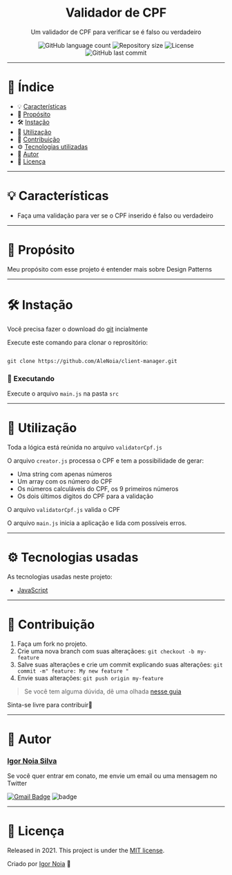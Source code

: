<h1 align="center">
   Validador de CPF
</h1>

<p align="center">
Um validador de CPF para verificar se é falso ou verdadeiro
</p>

<p align="center">
<img alt="GitHub language count" src="https://img.shields.io/github/languages/count/AleNoia/validador-cpf?color=%2304D361"> <img alt="Repository size" src="https://img.shields.io/github/repo-size/AleNoia/validador-cpf"> <img alt="License" src="https://img.shields.io/badge/license-MIT-brightgreen"> <img alt="GitHub last commit" src="https://img.shields.io/github/last-commit/AleNoia/validador-cpf">
</a>
</p>


***
# 📌 Índice
* 💡 [Características](#features)
* 🎯 [Propósito](#Purpose)
* 🛠 [Instação](#Installation)
* 📝 [Utilização](#Utilization)
* 🤝 [Contribuição](#Contributing) 
* ⚙ [Tecnologias utilizadas](#TechnologiesUsed)
* 👋 [Autor](#Author)
* 🧾 [Licença](#License)
***

# <a name="features"></a>💡 Características

* Faça uma validação para ver se o CPF inserido é falso ou verdadeiro 

***

# <a name="Purpose"></a>🎯 Propósito

Meu propósito com esse projeto é entender mais sobre Design Patterns

***

# <a name="Installation"></a>🛠 Instação

Você precisa fazer o download do [git](https://git-scm.com) incialmente

Execute este comando para clonar o reprositório:

```git

git clone https://github.com/AleNoia/client-manager.git

```
### 🎲 Executando
Execute o arquivo ```main.js``` na pasta ```src```

***

# <a name="Utilization"></a>📝 Utilização

Toda a lógica está reúnida no arquivo ```validatorCpf.js```

O arquivo ```creator.js``` processa o CPF e tem a possibilidade de gerar: 

* Uma string com apenas números
* Um array com os número do CPF
* Os números calculáveis do CPF, os 9 primeiros números
* Os dois últimos digitos do CPF para a validação

O arquivo ```validatorCpf.js``` valida o CPF

O arquivo ```main.js``` inicia a aplicação e lida com possíveis erros.

***
# <a name="TechnologiesUsed"></a> ⚙ Tecnologias usadas

As tecnologias usadas neste projeto:

- [JavaScript](https://www.javascript.com)

***
# <a name="Contributing"></a>🤝 Contribuição

1. Faça um fork no projeto.
2. Crie uma nova branch com suas alteraçãoes: ```git checkout -b my-feature```
3. Salve suas alterações e crie um commit explicando suas alterações: ```git commit -m" feature: My new feature "```
4. Envie suas alterações: ```git push origin my-feature```

> Se você tem alguma dúvida, dê uma olhada [nesse guia](https://github.com/unform/unform/blob/main/.github/CONTRIBUTING.md) 
 
Sinta-se livre para contribuir🙂

***
# <a name="Author"></a>👋 Autor

### [Igor Noia Silva](https://github.com/AleNoia)

Se você quer entrar em conato, me envie um email ou uma mensagem no Twitter

[![Gmail Badge](https://img.shields.io/badge/-igornoiasilva@gmail.com-c14438?style=flat-square&logo=Gmail&logoColor=white&link=mailto:igornoiasilva@gmail.com)](mailto:igornoiasilva@gmail.com)  ![badge](https://img.shields.io/twitter/url?label=%40IgorNoiaSilva&style=social&url=https%3A%2F%2Ftwitter.com%2FIgorNoiaSilva)

***
# <a name="License"></a>🧾 Licença 

Released in 2021. This project is under the [MIT license](https://github.com/AleNoia/client-manager/blob/main/LICENSE).

Criado por [Igor Noia](https://github.com/AleNoia) 👋
